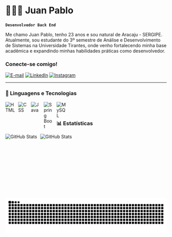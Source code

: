 # 👩🏻‍💻 Juan Pablo

**`Desenvolvedor Back End`**

Me chamo Juan Pablo, tenho 23 anos e sou natural de Aracaju - SERGIPE. Atualmente, sou estudante do 3º semestre de Análise e Desenvolvimento de Sistemas na Universidade Tirantes, onde venho fortalecendo minha base acadêmica e expandindo minhas habilidades práticas como desenvolvedor.

<h3 align="left">Conecte-se comigo!</h3>

[![E-mail](https://img.shields.io/badge/Proton%20Mail-6D4AFF?logo=protonmail&logoColor=fff)](mailto:juancontas@protonmail.com)
[![LinkedIn](https://custom-icon-badges.demolab.com/badge/LinkedIn-0A66C2?logo=linkedin-white&logoColor=fff)](https://www.linkedin.com/in/juanpablose/)
[![Instagram](https://img.shields.io/badge/Instagram-%23E4405F.svg?logo=Instagram&logoColor=white)](https://www.instagram.com/juan_pablo158/)

---

### 🤖 Linguagens e Tecnologias

<img 
    align="left" 
    alt="HTML"
    title="HTML" 
    width="30px" 
    style="padding-right: 10px;" 
    src="https://cdn.jsdelivr.net/gh/devicons/devicon@latest/icons/html5/html5-original.svg" 
/>
<img 
    align="left" 
    alt="CSS" 
    title="CSS"
    width="30px" 
    style="padding-right: 10px;" 
    src="https://cdn.jsdelivr.net/gh/devicons/devicon@latest/icons/css3/css3-original.svg" 
/>
<img 
    align="left" 
    alt="Java" 
    title="Java"
    width="30px" 
    style="padding-right: 10px;" 
    src="https://cdn.jsdelivr.net/gh/devicons/devicon@latest/icons/java/java-original-wordmark.svg" 
/>
<img 
    align="left" 
    alt="Spring Boot"
    title="Spring Boot" 
    width="30px" 
    style="padding-right: 10px;" 
    src="https://cdn.jsdelivr.net/gh/devicons/devicon@latest/icons/spring/spring-original-wordmark.svg" 
/>
<img 
    align="left" 
    alt="MySQL"
    title="MySQL" 
    width="30px" 
    style="padding-right: 10px;" 
    src="https://cdn.jsdelivr.net/gh/devicons/devicon@latest/icons/mysql/mysql-original-wordmark.svg" 
/>

<br/>
<br/>

### 📊 Estatísticas

<p>
  <img 
    align="left" 
    alt="GitHub Stats" 
    height="200" 
    style="padding-right: 10px;" 
    src="https://github-readme-stats.vercel.app/api?username=JuanPabloSE&show_icons=true&theme=merko&include_all_commits=true&locale=pt-br" 
  />

<img 
      align="left" 
      alt="GitHub Stats" 
      height="200" 
      src="https://github-readme-stats.vercel.app/api/top-langs/?username=juanpablose&theme=merko&layout=compact&custom_title=Tecnologias&langs_count=9" 
  />

</p>

<picture align="center">
  <source media="(prefers-color-scheme: dark)" srcset="https://raw.githubusercontent.com/juanpablose/juanpablose/output/github-contribution-grid-snake-dark.svg">
  <source media="(prefers-color-scheme: light)" srcset="https://raw.githubusercontent.com/juanpablose/juanpablose/output/github-contribution-grid-snake-dark.svg">
  <img align="center" alt="github contribution grid snake animation" src="https://raw.githubusercontent.com/juanpablose/juanpablose/output/github-contribution-grid-snake.svg">
</picture>
